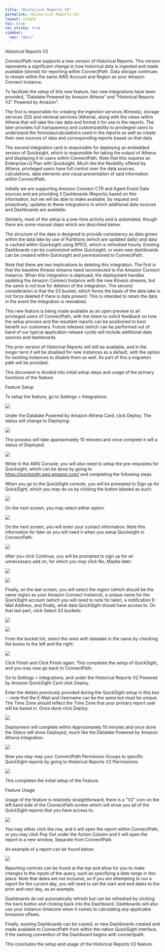 ```yaml
---
title: "Historical Reports V2"
permalink: /Historical-Reports-V2/
layout: single
toc: true
toc_sticky: true
sidebar:
  nav: "docs"
---
```


Historical Reports V2

ConnectPath now supports a new version of Historical Reports. This
version represents a significant change in how historical data is
ingested and made available (stored) for reporting within ConnectPath.
Data storage continues to remain within the same AWS Account and Region
as your Amazon Connect Instance.

To facilitate the setup of this new feature, two new Integrations have
been provided, "Datalake Powered by Amazon Athena" and "Historical
Reports V2" Powered by Amazon".

The first is responsible for creating the ingestion services (Kinesis),
storage services (S3) and retrieval services (Athena), along with the
views within Athena that will take the raw data and format it for use in
the reports. The later provides full transparency and customizability to
privileged users to understand the formulas/calculations used in the
reports as well as create their own sources of data and corresponding
reports based on that data.

The second integration card is responsible for deploying an embedded
version of Quicksight, which is responsible for taking the output of
Athena and displaying it to users within ConnectPath. Note that this
requires an Enterprise+Q Plan with Quicksight. Much like the flexibility
offered by Athena, privileged users have full control over the data
sources, calculations, data elements and visual presentation of said
information within ConnectPath.

Initially we are supporting Amazon Connect CTR and Agent Event Data
sources and are providing 3 Dashboards (Reports) based on this
information, but we will be able to make available, by request and
proactively, updates to these integrations in which additional data
sources and Dashboards are available.

Similarly, most of the setup is a one-time activity and is automated,
though there are some manual steps which are described below.

The structure of the data is designed to provide consistency as data
grows within the data lake by use of Partitions (which are updated
daily) and data is cached within Quicksight using SPICE, which is
refreshed hourly. Existing Dashboards can be customized within
Quicksight, or even new dashboards can be created within Quicksight and
permissioned to ConnectPath.

Note that there are two implications to deleting this integration. The
first is that the baseline Kinesis streams need reconnected to the
Amazon Connect Instance. When this integration is deployed, the
deployment handles updating the Amazon Connect Instance with the new
Kinesis streams, but the same is not true for deletion of the
integration. The second consideration is that the S3 bucket, which forms
the basis of the data lake is not force deleted if there is data
present. This is intended to retain the data in the event the
integration is reenabled.

This new feature is being made available as an open preview to all
privileged users of ConnectPath, with the intent to solicit feedback on
how the setup process and the resultant reports can be positioned to
best benefit our customers. Future releases (which can be performed out
of band of our typical application release cycle) will include
additional data sources and dashboards.

The prior version of Historical Reports will still be available, and in
the longer term it will be disabled for new instances as a default, with
the option for existing instances to disable them as well. As part of
this a migration path will be provided.

This document is divided into initial setup steps and usage of the
primary functions of the feature.

Feature Setup

To setup the feature, go to Settings \> Integrations:

![](Historical-Reports-V2/media/image1.png)

Under the Datalake Powered by Amazon Athena Card, click Deploy. The
status will change to Deploying:

![](Historical-Reports-V2/media/image2.png)

This process will take approximately 10 minutes and once complete it
will a status of Deployed:

![](Historical-Reports-V2/media/image3.png)

While in the AWS Console, you will also need to setup the pre-requisites
for Quicksight, which can be done by going to
<https://quicksight.aws.amazon.com/> and completing the following steps.

When you go to the QuickSight console, you will be prompted to Sign up
for QuickSight, which you may do so by clicking the button labeled as
such:

![](Historical-Reports-V2/media/image7.png)

On the next screen, you may select either option.

![](Historical-Reports-V2/media/image8.png)

On the next screen, you will enter your contact information. Note this
information for later as you will need it when you setup Quicksight in
ConnectPath:

![](Historical-Reports-V2/media/image9.png)

After you click Continue, you will be prompted to sign up for an
unnecessary add on, for which you may click No, Maybe later:

![](Historical-Reports-V2/media/image10.png)

![](Historical-Reports-V2/media/image11.png)

Finally, on the last screen, you will select the region (which should be
the same region as your Amazon Connect instance), a unique name for the
QuickSight account (which you will need to note for later), a
notification E-Mail Address, and finally, what data QuickSight should
have access to. On that last part, click Select S3 buckets:

![](Historical-Reports-V2/media/image12.png)

![](Historical-Reports-V2/media/image13.png)

From the bucket list, select the ones with datalake in the name by
checking the boxes to the left and the right:

![](Historical-Reports-V2/media/image14.png)

Click Finish and Click Finish again. This completes the setup of
QuickSight, and you may now go back to ConnectPath.

Go to Settings \> Integrations, and under the Historical Reports V2
Powered by Amazon QuickSight Card click Deploy.

Enter the details previously provided during the QuickSight setup in
this box -- note that the E-Mail and Username can be the same but must
be unique. The Time Zone should reflect the Time Zone that your primary
report user will be based in. Once done click Deploy.

![](Historical-Reports-V2/media/image15.png)

Deployment will complete within Approximately 10 minutes and once done
the Status will show Deployed, much like the Datalake Powered by Amazon
Athena Integration:

![](Historical-Reports-V2/media/image16.png)

Now you may map your ConnectPath Permission Groups to specific
QuickSight reports by going to Historical Reports V2 Permissions:

![](Historical-Reports-V2/media/image17.png)

This completes the initial setup of the Feature.

Feature Usage

Usage of the feature is relatively straightforward, there is a "V2" icon
on the left hand side of the ConnectPath screen which will show you all
of the QuickSight reports that you have access to:

![](Historical-Reports-V2/media/image18.png)

You may either click the row, and it will open the report within
ConnectPath, or you may click Pop Out under the Action Column and it
will open the report in a new window, Separate from ConnectPath.

An example of a report can be found below:

![](Historical-Reports-V2/media/image19.png)

Reporting controls can be found at the top and allow for you to make
changes to the inputs of the query, such as specifying a date range in
this place. Note that dates are not inclusive, so if you are attempting
to run a report for the current day, you will need to set the start and
end dates to the prior and next day, as an example.

Dashboards do not automatically refresh but can be refreshed by clicking
the back button and clicking back into the Dashboard. Dashboards will
also use your instance timezone when it comes to calculating any
applicable timezone offsets.

Finally, existing Dashboards can be copied, or new Dashboards created
and made available to ConnectPath from within the native QuickSight
interface, if the naming convention of the Dashboard begins with
connectpath.

This concludes the setup and usage of the Historical Reports V2 feature.
